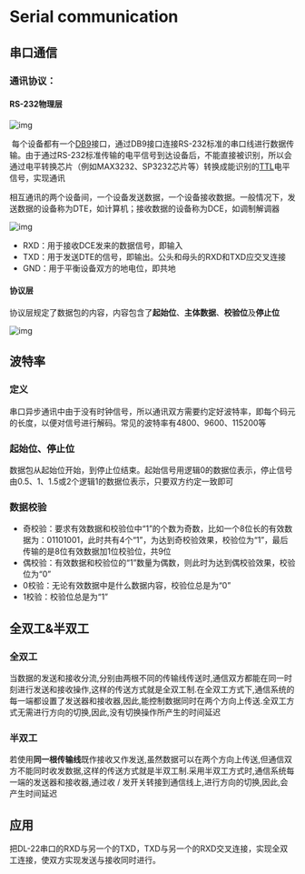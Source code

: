 # Serial communication

## 串口通信

###  通讯协议：

#### RS-232物理层

![img](https://pic2.zhimg.com/80/v2-35b435b2fea5546596b1dc0b2bdac5fd_hd.png)

​      每个设备都有一个[DB9](https://link.zhihu.com/?target=http%3A//baike.baidu.com/link%3Furl%3DcVf7HODanbmz2bHFSCH_WSytyGYg5FoNTuaRtUE-yOhKqO1tnAasyDBX5XHneQCx57uh1c8sYWn-3Eai6B_TCq%231)接口，通过DB9接口连接RS-232标准的串口线进行数据传输。由于通过RS-232标准传输的电平信号到达设备后，不能直接被识别，所以会通过电平转换芯片（例如MAX3232、SP3232芯片等）转换成能识别的[TTL](https://link.zhihu.com/?target=http%3A//baike.baidu.com/view/1051553.htm)电平信号，实现通讯

​      相互通讯的两个设备间，一个设备发送数据，一个设备接收数据。一般情况下，发送数据的设备称为DTE，如计算机；接收数据的设备称为DCE，如调制解调器

![img](https://pic1.zhimg.com/80/v2-ff4ef1e4ea8173bd6e52a1d6250d7400_hd.png)

- RXD：用于接收DCE发来的数据信号，即输入
- TXD：用于发送DTE的信号，即输出。公头和母头的RXD和TXD应交叉连接
- GND：用于平衡设备双方的地电位，即共地

#### 协议层

协议层规定了数据包的内容，内容包含了**起始位**、**主体数据**、**校验位**及**停止位**

![img](https://pic4.zhimg.com/80/v2-5c7a987838d630646c0b1bd188ab5ecf_hd.png)

## 波特率

### 定义

串口异步通讯中由于没有时钟信号，所以通讯双方需要约定好波特率，即每个码元的长度，以便对信号进行解码。常见的波特率有4800、9600、115200等

### 起始位、停止位

数据包从起始位开始，到停止位结束。起始信号用逻辑0的数据位表示，停止信号由0.5、1、1.5或2个逻辑1的数据位表示，只要双方约定一致即可

### 数据校验

- 奇校验：要求有效数据和校验位中“1”的个数为奇数，比如一个8位长的有效数据为：01101001，此时共有4个“1”，为达到奇校验效果，校验位为“1”，最后传输的是8位有效数据加1位校验位，共9位
- 偶校验：有效数据和校验位的“1”数量为偶数，则此时为达到偶校验效果，校验位为“0”
- 0校验：无论有效数据中是什么数据内容，校验位总是为“0”
- 1校验：校验位总是为“1”

## 全双工&半双工

### 全双工

​       当数据的发送和接收分流,分别由两根不同的传输线传送时,通信双方都能在同一时刻进行发送和接收操作,这样的传送方式就是全双工制.在全双工方式下,通信系统的每一端都设置了发送器和接收器,因此,能控制数据同时在两个方向上传送.全双工方式无需进行方向的切换,因此,没有切换操作所产生的时间延迟

### 半双工

​       若使用**同一根传输线**既作接收又作发送,虽然数据可以在两个方向上传送,但通信双方不能同时收发数据,这样的传送方式就是半双工制.采用半双工方式时,通信系统每一端的发送器和接收器,通过收 / 发开关转接到通信线上,进行方向的切换,因此,会产生时间延迟

## 应用

把DL-22串口的RXD与另一个的TXD，TXD与另一个的RXD交叉连接，实现全双工连接，使双方实现发送与接收同时进行。

